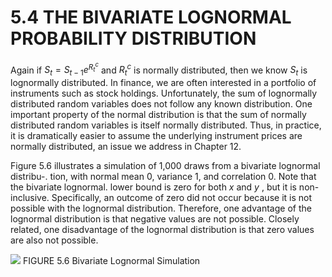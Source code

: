 # 5.4 THE BIVARIATE LOGNORMAL PROBABILITY DISTRIBUTION

Again if $S_{t}=S_{t-1}e^{R_{t}^{c}}$ and $R_{t}^{c}$ is normally distributed, then we know $S_{t}$ is lognormally distributed. In finance, we are often interested in a portfolio of instruments such as stock holdings. Unfortunately, the sum of lognormally distributed random variables does not follow any known distribution. One important property of the normal distribution is that the sum of normally distributed random variables is itself normally distributed. Thus, in practice, it is dramatically easier to assume the underlying instrument prices are normally distributed, an issue we address in Chapter 12.

Figure 5.6 illustrates a simulation of 1,000 draws from a bivariate lognormal distribu-. tion, with normal mean 0, variance 1, and correlation 0. Note that the bivariate lognormal. lower bound is zero for both $x$ and $y$ , but it is non-inclusive. Specifically, an outcome of zero did not occur because it is not possible with the lognormal distribution. Therefore, one advantage of the lognormal distribution is that negative values are not possible. Closely related, one disadvantage of the lognormal distribution is that zero values are also not possible.

![](images/790401a9c4eadb71215e4f5dc64a32acb81f57fea78bfbfc4c8c16d75ca99764.jpg)
FIGURE 5.6 Bivariate Lognormal Simulation
